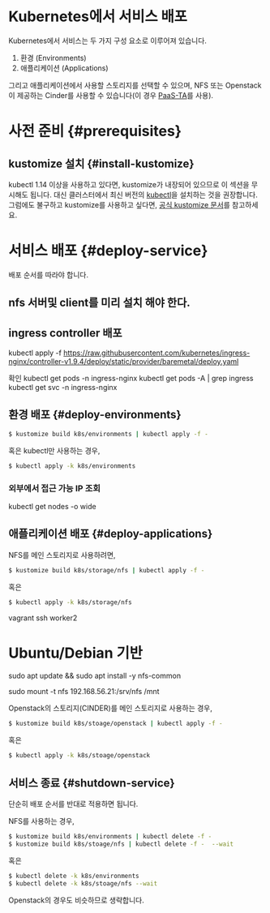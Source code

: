 # Kubernetes에서 서비스 배포

Kubernetes에서 서비스는 두 가지 구성 요소로 이루어져 있습니다.

1. 환경 (Environments)
2. 애플리케이션 (Applications)

그리고 애플리케이션에서 사용할 스토리지를 선택할 수 있으며, NFS 또는 Openstack이 제공하는 Cinder를 사용할 수 있습니다(이 경우 [PaaS-TA](http://paas-ta.kr)를 사용).

# 사전 준비 {#prerequisites}

## kustomize 설치 {#install-kustomize}

kubectl 1.14 이상을 사용하고 있다면, kustomize가 내장되어 있으므로 이 섹션을 무시해도 됩니다.
대신 클러스터에서 최신 버전의 [kubectl](https://kubectl.docs.kubernetes.io/installation/kubectl/)을 설치하는 것을 권장합니다.
그럼에도 불구하고 kustomize를 사용하고 싶다면, [공식 kustomize 문서](https://kustomize.io/)를 참고하세요.


# 서비스 배포 {#deploy-service}

배포 순서를 따라야 합니다.
## nfs 서버및 client를 미리 설치 해야 한다.
## ingress controller 배포
kubectl apply -f https://raw.githubusercontent.com/kubernetes/ingress-nginx/controller-v1.9.4/deploy/static/provider/baremetal/deploy.yaml

확인
kubectl get pods -n ingress-nginx
kubectl get pods -A | grep ingress
kubectl get svc -n ingress-nginx

## 환경 배포 {#deploy-environments}

```sh
$ kustomize build k8s/environments | kubectl apply -f -
```
혹은 kubectl만 사용하는 경우,

```sh
$ kubectl apply -k k8s/environments
```


### 외부에서 접근 가능 IP 조회
kubectl get nodes -o wide

## 애플리케이션 배포 {#deploy-applications}

NFS를 메인 스토리지로 사용하려면,

```sh
$ kustomize build k8s/storage/nfs | kubectl apply -f -
```

혹은

```sh
$ kubectl apply -k k8s/storage/nfs
```

vagrant ssh worker2

# Ubuntu/Debian 기반
sudo apt update && sudo apt install -y nfs-common

sudo mount -t nfs 192.168.56.21:/srv/nfs /mnt

Openstack의 스토리지(CINDER)를 메인 스토리지로 사용하는 경우,

```sh
$ kustomize build k8s/stoage/openstack | kubectl apply -f -
```

혹은

```sh
$ kubectl apply -k k8s/stoage/openstack
```

## 서비스 종료 {#shutdown-service}

단순히 배포 순서를 반대로 적용하면 됩니다.

NFS를 사용하는 경우,

```sh
$ kustomize build k8s/environments | kubectl delete -f -
$ kustomize build k8s/stoage/nfs | kubectl delete -f -  --wait
```

혹은

```sh
$ kubectl delete -k k8s/environments
$ kubectl delete -k k8s/stoage/nfs --wait
```

Openstack의 경우도 비슷하므로 생략합니다.






